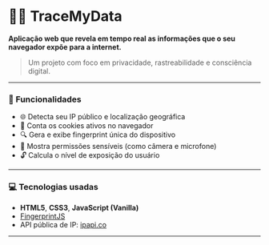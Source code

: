 # 🕵️‍♂️ TraceMyData

**Aplicação web que revela em tempo real as informações que o seu navegador expõe para a internet.**
> Um projeto com foco em privacidade, rastreabilidade e consciência digital.
---
### 📌 Funcionalidades

- 🌐 Detecta seu IP público e localização geográfica
- 🍪 Conta os cookies ativos no navegador
- 🔍 Gera e exibe fingerprint única do dispositivo
- 📡 Mostra permissões sensíveis (como câmera e microfone)
- 🔓 Calcula o nível de exposição do usuário
---
### 💻 Tecnologias usadas

- **HTML5**, **CSS3**, **JavaScript (Vanilla)**
- [FingerprintJS](https://github.com/fingerprintjs/fingerprintjs)
- API pública de IP: [ipapi.co](https://ipapi.co/)

---
